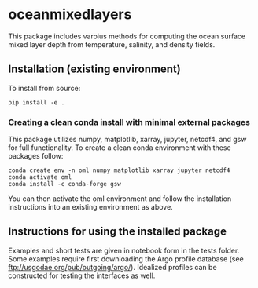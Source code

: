 # oceanmixedlayers

This package includes varoius methods for computing the ocean surface mixed layer depth from temperature, salinity, and density fields.  

## Installation (existing environment)  

To install from source:  
```
pip install -e .
```

### Creating a clean conda install with minimal external packages  

This package utilizes numpy, matplotlib, xarray, jupyter, netcdf4, and gsw for full functionality.  To create a clean conda environment with these packages follow:  
```
conda create env -n oml numpy matplotlib xarray jupyter netcdf4  
conda activate oml  
conda install -c conda-forge gsw  
```  

You can then activate the oml environment and follow the installation instructions into an existing environment as above.

## Instructions for using the installed package  

Examples and short tests are given in notebook form in the tests folder.  Some examples require first downloading the Argo profile database (see ftp://usgodae.org/pub/outgoing/argo/). Idealized profiles can be constructed for testing the interfaces as well.
